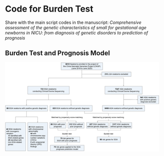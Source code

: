 # Code for Burden Test

Share with the main script codes in the manuscript: *Comprehensive assessment of the genetic characteristics of small for gestational age newborns in NICU: from diagnosis of genetic disorders to prediction of prognosis*

## Burden Test and Prognosis Model

![workflow](https://github.com/chenhy-lab/SGA_burden/blob/main/pipeline_figure/workflow.png)


